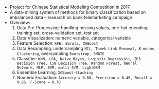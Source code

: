* Project for Chinese Statistical Modeling Competition in 2017
* A data-mining system of methods for binary classification based on imbalanced data – research on bank telemarketing campaign
* Overview:
  1. Data Pre-Processing: handling missing values, one-hot encoding, training set, cross-validation set, test set
  2. Data Visualization: numeric variable, categorical variable
  3. Feature Selection: `RFE, Boruta, XGBoost`
  4. Data Resampling: undersampling `NCL, Tomek Link Removal, K-means Clustering`, oversampling `Bootstrap, SMOTE`
  5. Classifier: `KNN, LDA, Naive Bayes, Logistic Regression, ID3 Decision Tree, C50 Decision Tree, Random Forest, Neural Network,
     MLP, SVM, multi-SVM, LightGBM`
  6. Ensemble Learning: `XGBoost-Stacking`
  7. Numeric Evaluation: `Accuracy = 0.88, Precision = 0.49, Recall = 0.86, F-Score = 0.70`
